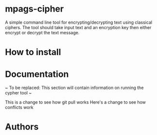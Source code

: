 # mpags-cipher
A simple command line tool for encrypting/decrypting text using classical ciphers.
The tool should take input text and an encryption key then either encrypt or decrypt the text message. 
# How to install

# Documentation
~ To be replaced: This section will contain information on running the cypher tool ~

This is a change to see how git pull works
Here's a change to see how conflicts work

# Authors 
